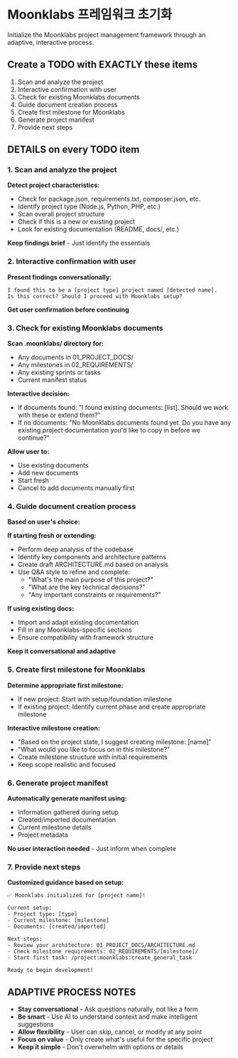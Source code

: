 # Moonklabs 프레임워크 초기화

Initialize the Moonklabs project management framework through an adaptive, interactive process.

## Create a TODO with EXACTLY these items

1. Scan and analyze the project
2. Interactive confirmation with user
3. Check for existing Moonklabs documents
4. Guide document creation process
5. Create first milestone for Moonklabs
6. Generate project manifest
7. Provide next steps

## DETAILS on every TODO item

### 1. Scan and analyze the project

**Detect project characteristics:**

- Check for package.json, requirements.txt, composer.json, etc.
- Identify project type (Node.js, Python, PHP, etc.)
- Scan overall project structure
- Check if this is a new or existing project
- Look for existing documentation (README, docs/, etc.)

**Keep findings brief** - Just identify the essentials

### 2. Interactive confirmation with user

**Present findings conversationally:**

```
I found this to be a [project type] project named [detected name].
Is this correct? Should I proceed with Moonklabs setup?
```

**Get user confirmation before continuing**

### 3. Check for existing Moonklabs documents

**Scan .moonklabs/ directory for:**

- Any documents in 01_PROJECT_DOCS/
- Any milestones in 02_REQUIREMENTS/
- Any existing sprints or tasks
- Current manifest status

**Interactive decision:**

- If documents found: "I found existing documents: [list]. Should we work with these or extend them?"
- If no documents: "No Moonklabs documents found yet. Do you have any existing project documentation you'd like to copy in before we continue?"

**Allow user to:**

- Use existing documents
- Add new documents
- Start fresh
- Cancel to add documents manually first

### 4. Guide document creation process

**Based on user's choice:**

**If starting fresh or extending:**

- Perform deep analysis of the codebase
- Identify key components and architecture patterns
- Create draft ARCHITECTURE.md based on analysis
- Use Q&A style to refine and complete:
  - "What's the main purpose of this project?"
  - "What are the key technical decisions?"
  - "Any important constraints or requirements?"

**If using existing docs:**

- Import and adapt existing documentation
- Fill in any Moonklabs-specific sections
- Ensure compatibility with framework structure

**Keep it conversational and adaptive**

### 5. Create first milestone for Moonklabs

**Determine appropriate first milestone:**

- If new project: Start with setup/foundation milestone
- If existing project: Identify current phase and create appropriate milestone

**Interactive milestone creation:**

- "Based on the project state, I suggest creating milestone: [name]"
- "What would you like to focus on in this milestone?"
- Create milestone structure with initial requirements
- Keep scope realistic and focused

### 6. Generate project manifest

**Automatically generate manifest using:**

- Information gathered during setup
- Created/imported documentation
- Current milestone details
- Project metadata

**No user interaction needed** - Just inform when complete

### 7. Provide next steps

**Customized guidance based on setup:**

```
✅ Moonklabs initialized for [project name]!

Current setup:
- Project type: [type]
- Current milestone: [milestone]
- Documents: [created/imported]

Next steps:
- Review your architecture: 01_PROJECT_DOCS/ARCHITECTURE.md
- Check milestone requirements: 02_REQUIREMENTS/[milestone]/
- Start first task: /project:moonklabs:create_general_task

Ready to begin development!
```

## ADAPTIVE PROCESS NOTES

- **Stay conversational** - Ask questions naturally, not like a form
- **Be smart** - Use AI to understand context and make intelligent suggestions
- **Allow flexibility** - User can skip, cancel, or modify at any point
- **Focus on value** - Only create what's useful for the specific project
- **Keep it simple** - Don't overwhelm with options or details
